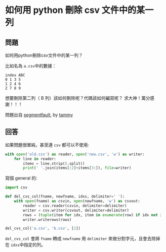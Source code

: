# 如何用 python 刪除 csv 文件中的某一列

## 問題

如何用python刪除csv文件中的某一列？

比如名為 `a.csv`中的數據：

```
index ABC 
0 1 3 5 
1 2 4 6 
2 7 8 9
```

想要刪除第二列（ B 列）該如何刪除呢？代碼該如何編寫呢？
求大神！萬分感謝！！！

問題出自 [segmentfault](https://segmentfault.com/q/1010000005958613/a-1020000005959134), by [tammy](https://segmentfault.com/u/qqqqqq123)

## 回答

如果問題很單純，甚至連 `csv` 都可以不使用:

```python
with open('old.csv') as reader, open('new.csv', 'w') as writer:
    for line in reader:
        items = line.strip().split()
        print(' '.join(items[:2]+items[3:]), file=writer)
```

寫個 general 的:

```python
import csv

def del_cvs_col(fname, newfname, idxs, delimiter=' '):
    with open(fname) as csvin, open(newfname, 'w') as csvout:
        reader = csv.reader(csvin, delimiter=delimiter)
        writer = csv.writer(csvout, delimiter=delimiter)
        rows = (tuple(item for idx, item in enumerate(row) if idx not in idxs) for row in reader)
        writer.writerows(rows)

del_cvs_col('a.csv', 'b.csv', [2])
```

`del_cvs_col` 會將 `fname` 轉成 `newfname` 用 `delimiter` 來做分割字元，且會去除掉在 `idxs`中指定的列。
